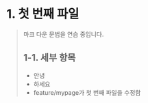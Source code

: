 # 1. 첫 번째 파일
> 마크 다운 문법을 연습 중입니다.
>
> ## 1-1. 세부 항목
> * 안녕
> * 하세요
> * feature/mypage가 첫 번째 파일을 수정함
> 
